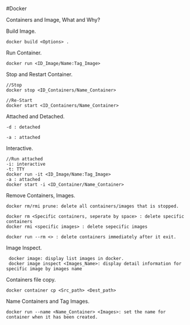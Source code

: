 #Docker

Containers and Image, What and Why?

Build Image.

```docker
docker build <Options> .
```

Run Container.

```docker
docker run <ID_Image/Name:Tag_Image>
```

Stop and Restart Container.

```docker
//Stop
docker stop <ID_Containers/Name_Container>

//Re-Start
docker start <ID_Containers/Name_Container>
```

Attached and Detached.

```docker
-d : detached

-a : attached
```

Interactive.

```docker
//Run attached
-i: interactive
-t: TTY
docker run -it <ID_Image/Name:Tag_Image>
-a : attached
docker start -i <ID_Container/Name_Container>
```

Remove Containers, Images.

```docker
docker rm/rmi prune: delete all containers/images that is stopped.

docker rm <Specific containers, seperate by space> : delete specific containers
docker rmi <specific images> : delete sepecific images

docker run --rm <> : delete containers immediately after it exit.
```

Image Inspect.

```docker
 docker image: display list images in docker.
 docker image inspect <Images_Name>: display detail information for specific image by images name
```

Containers file copy.

```docker
docker container cp <Src_path> <Dest_path>
```

Name Containers and Tag Images.

```docker
docker run --name <Name_Container> <Images>: set the name for container when it has been created.
```
